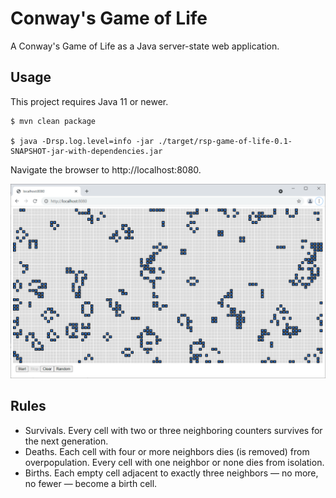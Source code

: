 # Conway's Game of Life
A Conway's Game of Life as a Java server-state web application.

## Usage

This project requires Java 11 or newer.

```shell script
$ mvn clean package

$ java -Drsp.log.level=info -jar ./target/rsp-game-of-life-0.1-SNAPSHOT-jar-with-dependencies.jar
```

Navigate the browser to http://localhost:8080.

![Screenshot](./game-of-life.png)

## Rules

- Survivals. Every cell with two or three neighboring counters survives for the next generation.
- Deaths. Each cell with four or more neighbors dies (is removed) from overpopulation. Every cell with one neighbor or none dies from isolation.
- Births. Each empty cell adjacent to exactly three neighbors — no more, no fewer — become a birth cell.